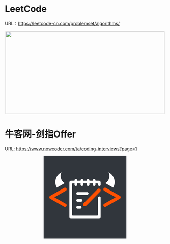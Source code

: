 # LeetCode
URL：https://leetcode-cn.com/problemset/algorithms/

<div align=center><img src="https://github.com/Kiiiiii123/LeetCode-Gym/blob/master/LeetCodepic.png"width="500"height="260"/></div>

# 牛客网-剑指Offer
URL: https://www.nowcoder.com/ta/coding-interviews?page=1

<div align=center><img src="https://github.com/Kiiiiii123/CodeGym/blob/master/NiuKe.jpg"width="260"height="260"/></div>
